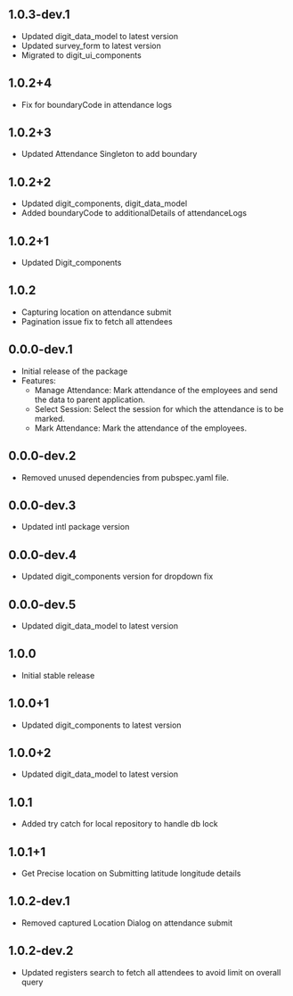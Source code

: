 ## 1.0.3-dev.1
* Updated digit_data_model to latest version
* Updated survey_form to latest version
* Migrated to digit_ui_components

## 1.0.2+4
* Fix for boundaryCode in attendance logs

## 1.0.2+3
* Updated Attendance Singleton to add boundary

## 1.0.2+2
* Updated digit_components, digit_data_model
* Added boundaryCode to additionalDetails of attendanceLogs

## 1.0.2+1
* Updated Digit_components

## 1.0.2
* Capturing location on attendance submit
* Pagination issue fix to fetch all attendees

## 0.0.0-dev.1

* Initial release of the package 
* Features:
  - Manage Attendance: Mark attendance of the employees and send the data to parent application.
  - Select Session: Select the session for which the attendance is to be marked.
  - Mark Attendance: Mark the attendance of the employees.

## 0.0.0-dev.2

* Removed unused dependencies from pubspec.yaml file.

## 0.0.0-dev.3

* Updated intl package version


## 0.0.0-dev.4

* Updated digit_components version for dropdown fix

## 0.0.0-dev.5

* Updated digit_data_model to latest version

## 1.0.0

* Initial stable release

## 1.0.0+1

* Updated digit_components to latest version

## 1.0.0+2

* Updated digit_data_model to latest version

## 1.0.1

* Added try catch for local repository to handle db lock

## 1.0.1+1
* Get Precise location on Submitting latitude longitude details

## 1.0.2-dev.1
* Removed captured Location Dialog on attendance submit

## 1.0.2-dev.2
* Updated registers search to fetch all attendees to avoid limit on overall query
